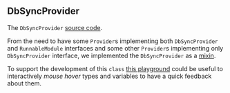 ## DbSyncProvider

The `DbSyncProvider`
[source code](https://github.com/input-output-hk/cardano-js-sdk/blob/master/packages/cardano-services/src/DbSyncProvider.ts).

From the need to have some `Provider`s implementing both `DbSyncProvider` and `RunnableModule`
interfaces and some other `Provider`s implementing only `DbSyncProvider` interface, we implemented
the `DbSyncProvider` as a [mixin](https://www.typescriptlang.org/docs/handbook/mixins.html).

To support the development of this `class`
[this playground](https://www.typescriptlang.org/play?#code/C4TwDgpgBAEhCGAbYALAwiiBjA1gJQgGcwB7AO0OgF4oBvAWACgooScAuKAIxJMQTIBuJi0QksSAHIkAJhAD8nAK5kcZEgHchTAL7DGTAJZlgEAE4AzeFmgAFMyQBuhuWboiomJKgzYcACgBKTnsSAFtDSgAeOG90TFwCYnJKAD59HSYjMNIzYDooW15EKB0oCwcwqAByMABzav0mLBT8mABRAEEAGQAVGAB9NA60AGkBgEUAVXa8AE0oGmqAZXbu9rReqABGRqzGUEgoTrIQTrM6wkWoeFOAbQBdJsYIAA9c-JaKfIARLmWQGQsKFnK5rlEPFs3qYyDIrv54FxCMAzNZ8mQIBooP4AHR4+AXQicE5nQmBRapOg6ckAH2xGKxuPxhOJp3Ol3JVEptGp11oUAZ2OCVNKTFS-g8ACF4JQ0IgZYRFFBekxOdyPIjkaisJ95YQrgBZQyvYxQaEQWHw6WyvVXGl0gDyXAAVthgOTDDl+GELcAriCXOZ3MwWFAwEouIhDFgoDIuCFis9Q1AvlqlDqSGYmTiCZdWaSOcHkyxU-k7nGADRQPE4rgyiDswgPa53Gu5ptJ4uEJSQLM1uuURuBTvJ1CRHFx65x-TJzIGEMscOR6M3QiAmNeZDxPxBEKVSIQGIILe+RJEUgUCDqheh0tQMxEJTIa7wDTwQz5MeECdcHEARyUcwQH8Doen6IYRnGaZZjmYcPGTB9gCUMwyAKNhOAAQgwh9u2QHEHA0NASBUfI9Hg0UQznDxDmga0G0Ja4oVeGE4RuJEUTRAVMWxft60bThjAsINOjVKlyPkY5yM4JiWKuQVswHei8ygQThNEnlxMkm9OAxRxzBnKAaKgOiAElvluGxGLNZiLVYzUOJ1LjGV4wcWWONkyQpFSyCEtwTM0-ztOVazZKcni8UU-j3ILQhRNUvyAqkri9LMAyjIIJCUIgGRenAahjPrMzkQs6AADICjjBM+EETxjx8BIOCFLzQgiaJYhPBqkgvNJSk7RDkNQo0TVQmUoBUNRNBG+EZNsuTuIUvi3JJIcvI0m8JPkyrCmKKs2zcuiVq5KAMoG7LcsgJL7O1dF5q2oo+F25llIOzyjpOrKcry8lyoYG8wAcYASBozh+U3eq-E4IJmv3Nq6u3M9kkvSkyMojJnjeD5DLyqA-gBIEA1cKJekpGgZstMLs3bfNDspeKoAdKAJIZnSIBS54ZXXJqjt+ktbWVIhgDlBUi1vVozHTQGs1MZEdKUMIuHMKssAazgtWMOpyR54tUz4CAcTEOp-GVvwoAAakMgW4JvKib2l4B-Dt1WUXVzXyJYfqUIt5EDJYOdff2Fgrs4rA+c6djrqF-URZLMWJczB2Badsx1aVlWBTlhWzFdm8Y4oXX9ZIQ27bNlMGqt2cA9DIPHLthOZagNWyA1pP1YMm3c+RWMuGuMgnxKUbxvULRV226rK7vXoBYJ8xtmuXH12nrNy6xo5J+RRfZ5oef8YcUFzCiGiSAsfn193wMzG2dJx9aL3gA3nvuLXu+z9cbZ-DjZe7ztzebjfD9b43jiMG8MAhWw8BPKeL9zAACY57-AXlArMT9I6xTStjJ+i9YFb3gTvJw58D55SPifZ+eDXDQKvvODun5IGkJgQ-LEGDEHQPflwKs0CADMVZqh22qJ-G+dssFQDuK+d81DT60LMNAoBcNTygKrHbTBOJa7cIFrw5so1SydhDsLRhEj2EhVmjjHBwJEH+GQbabOyZja4CNmnXu8tzCWOLB7VC1icA+wov7ShKZ+E0L3mYfRNBBS6P8ewlhbDOE1B4Xw74t9AlCJEf-BRiD2HSLiLIoI8i-Hn1Sco6JWTxGhJxG4-wHDAjqKuJo6+sS6IhPPgAFjgXjExEj-Bhy1GiFBYCQwAHoelQCmECcIPoTCGRQJEQyJAoB1AgPkeAPiciGH4GaMwDgzAeD6VANAtx1CfAfPAUwNxULGGKkCaARDbhsQ6Y5bR+oNn9LvIpOprhGlBO4rU7JLyghaL5s88wjTzTkw+YUhp0coCbKImEEZn5xlXEBtM2ZNwFlgCWUGcwazyKbOkGQAAtNXXUwtqh-LMPU6osYSBEAFEDFSXoIDQu8pgZOpgZBXIcvkH0Di3AqORGSio4QUx82qO9DEn1IDVHIrXR2DdnZN2FI3OoBQXG3xqn7Ci4DfEgpefQ4hi96nhKiaoiJMTO521eQkv+YiSH+PqWkjqO5AgFKtQ0pRAt-DcuAGokeVTvE634AXIuAttiOugY6yJpqrYoyAA)
could be useful to interactively _mouse hover_ types and variables to have a quick feedback about
them.
